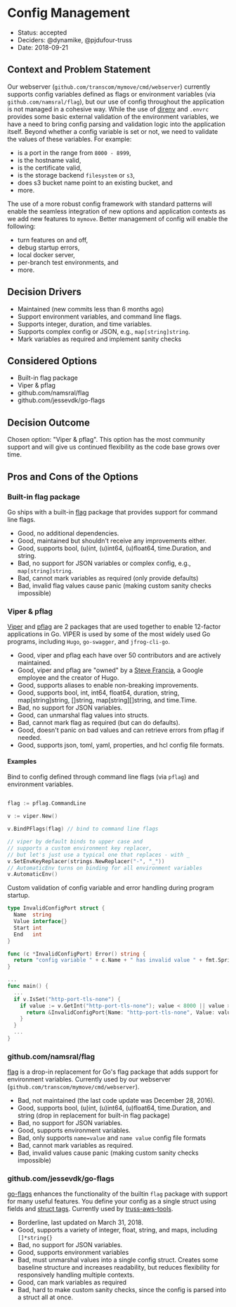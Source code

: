 # Config Management

* Status: accepted
* Deciders: @dynamike, @pjdufour-truss
* Date: 2018-09-21

## Context and Problem Statement

Our webserver (`github.com/transcom/mymove/cmd/webserver`) currently supports config variables defined as flags or environment variables (via `github.com/namsral/flag`), but our use of config throughout the application is not managed in a cohesive way.  While the use of [direnv](https://direnv.net/) and `.envrc` provides some basic external validation of the environment variables, we have a need to bring config parsing and validation logic into the application itself.  Beyond whether a config variable is set or not, we need to validate the values of these variables.  For example:

* is a port in the range from `8000 - 8999`,
* is the hostname valid,
* is the certificate valid,
* is the storage backend `filesystem` or `s3`,
* does s3 bucket name point to an existing bucket, and
* more.

The use of a more robust config framework with standard patterns will enable the seamless integration of new options and application contexts as we add new features to `mymove`.  Better management of config will enable the following:

* turn features on and off,
* debug startup errors,
* local docker server,
* per-branch test environments, and
* more.

## Decision Drivers

* Maintained (new commits less than 6 months ago)
* Support environment variables, and command line flags.
* Supports integer, duration, and time variables.
* Supports complex config or JSON, e.g., `map[string]string`.
* Mark variables as required and implement sanity checks

## Considered Options

* Built-in flag package
* Viper & pflag
* github.com/namsral/flag
* github.com/jessevdk/go-flags

## Decision Outcome

Chosen option: "Viper & pflag".  This option has the most community support and will give us continued flexibility as the code base grows over time.

## Pros and Cons of the Options

### Built-in flag package

Go ships with a built-in [flag](https://godoc.org/flag) package that provides support for command line flags.

* Good, no additional dependencies.
* Good, maintained but shouldn't receive any improvements either.
* Good, supports bool, (u)int, (u)int64, (u)float64, time.Duration, and string.
* Bad, no support for JSON variables or complex config, e.g., `map[string]string`.
* Bad, cannot mark variables as required (only provide defaults)
* Bad, invalid flag values cause panic (making custom sanity checks impossible)

### Viper & pflag

[Viper](https://github.com/spf13/viper) and [pflag](https://github.com/spf13/pflag) are 2 packages that are used together to enable 12-factor applications in Go.  VIPER is used by some of the most widely used Go programs, including `Hugo`, `go-swagger`, and `jfrog-cli-go`.

* Good, viper and pflag each have over 50 contributors and are actively maintained.
* Good, viper and pflag are "owned" by a [Steve Francia](https://github.com/spf13/), a Google employee and the creator of Hugo.
* Good, supports aliases to enable non-breaking improvements.
* Good, supports bool, int, int64, float64, duration, string, map[string]string, []string, map[string][]string, and time.Time.
* Bad, no support for JSON variables.
* Good, can unmarshal flag values into structs.
* Bad, cannot mark flag as required  (but can do defaults).
* Good, doesn't panic on bad values and can retrieve errors from pflag if needed.
* Good, supports json, toml, yaml, properties, and hcl config file formats.

#### Examples

Bind to config defined through command line flags (via `pflag`) and environment variables.

```go

flag := pflag.CommandLine

v := viper.New()

v.BindPFlags(flag) // bind to command line flags

// viper by default binds to upper case and
// supports a custom environment key replacer,
// but let's just use a typical one that replaces - with _
v.SetEnvKeyReplacer(strings.NewReplacer("-", "_"))
// AutomaticEnv turns on binding for all environment variables
v.AutomaticEnv()
```

Custom validation of config variable and error handling during program startup.

```go
type InvalidConfigPort struct {
  Name  string
  Value interface{}
  Start int
  End   int
}

func (c *InvalidConfigPort) Error() string {
  return "config variable " + c.Name + " has invalid value " + fmt.Sprintf("%#v", c.Value) + ", must be in range " + strconv.Itoa(c.Start) + " - " + strconv.Itoa(c.End)
}

...
func main() {
  ...
  if v.IsSet("http-port-tls-none") {
    if value := v.GetInt("http-port-tls-none"); value < 8000 || value > 8999 {
      return &InvalidConfigPort{Name: "http-port-tls-none", Value: value, Start: 8000, End: 8999}
    }
  }
  ...
}
```

### github.com/namsral/flag

[flag](github.com/namsral/flag) is a drop-in replacement for Go's flag package that adds support for environment variables.  Currently used by our webserver (`github.com/transcom/mymove/cmd/webserver`).

* Bad, not maintained (the last code update was December 28, 2016).
* Good, supports bool, (u)int, (u)int64, (u)float64, time.Duration, and string (drop in replacement for built-in flag package)
* Bad, no support for JSON variables.
* Good, supports environment variables.
* Bad, only supports `name=value` and `name value` config file formats
* Bad, cannot mark variables as required.
* Bad, invalid values cause panic (making custom sanity checks impossible)

### github.com/jessevdk/go-flags

[go-flags](https://github.com/jessevdk/go-flags) enhances the functionality of the builtin `flag` package with support for many useful features.  You define your config as a single struct using fields and [struct tags](https://medium.com/golangspec/tags-in-golang-3e5db0b8ef3e).  Currently used by [truss-aws-tools](https://github.com/trussworks/truss-aws-tools).

* Borderline, last updated on March 31, 2018.
* Good, supports a variety of integer, float, string, and maps, including `[]*string{}`
* Bad, no support for JSON variables.
* Good, supports environment variables
* Bad, must unmarshal values into a single config struct.  Creates some baseline structure and increases readability, but reduces flexibility for responsively handling multiple contexts.
* Good, can mark variables as required
* Bad, hard to make custom sanity checks, since the config is parsed into a struct all at once.
